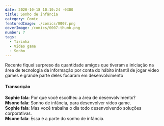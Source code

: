 ```yaml
---
date: 2020-10-18 10:10:24 -0300
title: Sonho de infância
category: Comic
featuredImage: ./comics/0007.png
coverImage: /comics/0007-thumb.png
number: 7
tags:
  - Tirinha
  - Video game
  - Sonho
---
```


Recente fiquei surpreso da quantidade amigos que tiveram a iniciação na área de tecnologia da informação por conta do hábito infantil de jogar video games e grande parte deles focaram em desenvolvimento

#### Transcrição

**Sophie fala**: Por que você escolheu a área de desenvolvimento?  
**Msone fala**: Sonho de infância, para desenvolver video game.  
**Sophie fala**: Mas você trabalha o dia todo desenvolvendo soluções corporativas.  
**Msone fala**: Essa é a parte do sonho de infância.  
